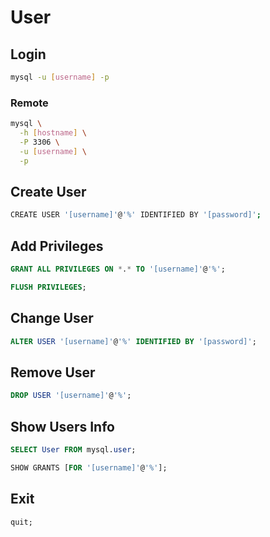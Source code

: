 # User

## Login

```sh
mysql -u [username] -p
```

### Remote

```sh
mysql \
  -h [hostname] \
  -P 3306 \
  -u [username] \
  -p
```

## Create User

```sh
CREATE USER '[username]'@'%' IDENTIFIED BY '[password]';
```

## Add Privileges

```sql
GRANT ALL PRIVILEGES ON *.* TO '[username]'@'%';
```

```sql
FLUSH PRIVILEGES;
```

## Change User

```sql
ALTER USER '[username]'@'%' IDENTIFIED BY '[password]';
```

## Remove User

```sql
DROP USER '[username]'@'%';
```

## Show Users Info

```sql
SELECT User FROM mysql.user;
```

```sql
SHOW GRANTS [FOR '[username]'@'%'];
```

## Exit

```sql
quit;
```
